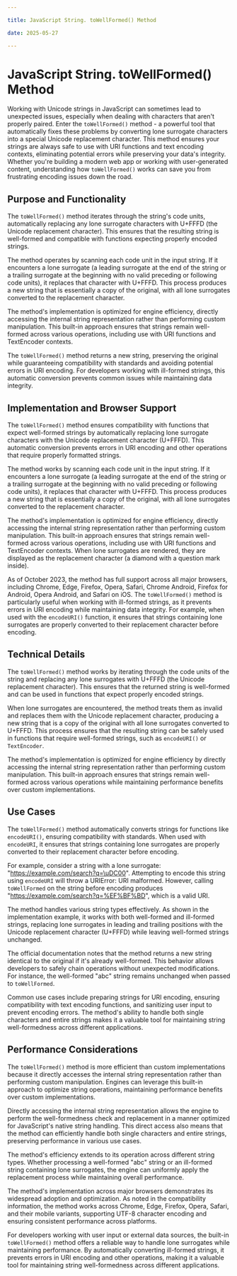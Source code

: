 ```yaml
---

title: JavaScript String. toWellFormed() Method

date: 2025-05-27

---
```



# JavaScript String. toWellFormed() Method

Working with Unicode strings in JavaScript can sometimes lead to unexpected issues, especially when dealing with characters that aren't properly paired. Enter the `toWellFormed()` method - a powerful tool that automatically fixes these problems by converting lone surrogate characters into a special Unicode replacement character. This method ensures your strings are always safe to use with URI functions and text encoding contexts, eliminating potential errors while preserving your data's integrity. Whether you're building a modern web app or working with user-generated content, understanding how `toWellFormed()` works can save you from frustrating encoding issues down the road.


## Purpose and Functionality

The `toWellFormed()` method iterates through the string's code units, automatically replacing any lone surrogate characters with U+FFFD (the Unicode replacement character). This ensures that the resulting string is well-formed and compatible with functions expecting properly encoded strings.

The method operates by scanning each code unit in the input string. If it encounters a lone surrogate (a leading surrogate at the end of the string or a trailing surrogate at the beginning with no valid preceding or following code units), it replaces that character with U+FFFD. This process produces a new string that is essentially a copy of the original, with all lone surrogates converted to the replacement character.

The method's implementation is optimized for engine efficiency, directly accessing the internal string representation rather than performing custom manipulation. This built-in approach ensures that strings remain well-formed across various operations, including use with URI functions and TextEncoder contexts.

The `toWellFormed()` method returns a new string, preserving the original while guaranteeing compatibility with standards and avoiding potential errors in URI encoding. For developers working with ill-formed strings, this automatic conversion prevents common issues while maintaining data integrity.


## Implementation and Browser Support

The `toWellFormed()` method ensures compatibility with functions that expect well-formed strings by automatically replacing lone surrogate characters with the Unicode replacement character (U+FFFD). This automatic conversion prevents errors in URI encoding and other operations that require properly formatted strings.

The method works by scanning each code unit in the input string. If it encounters a lone surrogate (a leading surrogate at the end of the string or a trailing surrogate at the beginning with no valid preceding or following code units), it replaces that character with U+FFFD. This process produces a new string that is essentially a copy of the original, with all lone surrogates converted to the replacement character.

The method's implementation is optimized for engine efficiency, directly accessing the internal string representation rather than performing custom manipulation. This built-in approach ensures that strings remain well-formed across various operations, including use with URI functions and TextEncoder contexts. When lone surrogates are rendered, they are displayed as the replacement character (a diamond with a question mark inside).

As of October 2023, the method has full support across all major browsers, including Chrome, Edge, Firefox, Opera, Safari, Chrome Android, Firefox for Android, Opera Android, and Safari on iOS. The `toWellFormed()` method is particularly useful when working with ill-formed strings, as it prevents errors in URI encoding while maintaining data integrity. For example, when used with the `encodeURI()` function, it ensures that strings containing lone surrogates are properly converted to their replacement character before encoding.


## Technical Details

The `toWellFormed()` method works by iterating through the code units of the string and replacing any lone surrogates with U+FFFD (the Unicode replacement character). This ensures that the returned string is well-formed and can be used in functions that expect properly encoded strings.

When lone surrogates are encountered, the method treats them as invalid and replaces them with the Unicode replacement character, producing a new string that is a copy of the original with all lone surrogates converted to U+FFFD. This process ensures that the resulting string can be safely used in functions that require well-formed strings, such as `encodeURI()` or `TextEncoder`.

The method's implementation is optimized for engine efficiency by directly accessing the internal string representation rather than performing custom manipulation. This built-in approach ensures that strings remain well-formed across various operations while maintaining performance benefits over custom implementations.


## Use Cases

The `toWellFormed()` method automatically converts strings for functions like `encodeURI()`, ensuring compatibility with standards. When used with `encodeURI`, it ensures that strings containing lone surrogates are properly converted to their replacement character before encoding.

For example, consider a string with a lone surrogate: "https://example.com/search?q=\uDC00". Attempting to encode this string using `encodeURI` will throw a URIError: URI malformed. However, calling `toWellFormed` on the string before encoding produces "https://example.com/search?q=%EF%BF%BD", which is a valid URI.

The method handles various string types effectively. As shown in the implementation example, it works with both well-formed and ill-formed strings, replacing lone surrogates in leading and trailing positions with the Unicode replacement character (U+FFFD) while leaving well-formed strings unchanged.

The official documentation notes that the method returns a new string identical to the original if it's already well-formed. This behavior allows developers to safely chain operations without unexpected modifications. For instance, the well-formed "abc" string remains unchanged when passed to `toWellFormed`.

Common use cases include preparing strings for URI encoding, ensuring compatibility with text encoding functions, and sanitizing user input to prevent encoding errors. The method's ability to handle both single characters and entire strings makes it a valuable tool for maintaining string well-formedness across different applications.


## Performance Considerations

The `toWellFormed()` method is more efficient than custom implementations because it directly accesses the internal string representation rather than performing custom manipulation. Engines can leverage this built-in approach to optimize string operations, maintaining performance benefits over custom implementations.

Directly accessing the internal string representation allows the engine to perform the well-formedness check and replacement in a manner optimized for JavaScript's native string handling. This direct access also means that the method can efficiently handle both single characters and entire strings, preserving performance in various use cases.

The method's efficiency extends to its operation across different string types. Whether processing a well-formed "abc" string or an ill-formed string containing lone surrogates, the engine can uniformly apply the replacement process while maintaining overall performance.

The method's implementation across major browsers demonstrates its widespread adoption and optimization. As noted in the compatibility information, the method works across Chrome, Edge, Firefox, Opera, Safari, and their mobile variants, supporting UTF-8 character encoding and ensuring consistent performance across platforms.

For developers working with user input or external data sources, the built-in `toWellFormed()` method offers a reliable way to handle lone surrogates while maintaining performance. By automatically converting ill-formed strings, it prevents errors in URI encoding and other operations, making it a valuable tool for maintaining string well-formedness across different applications.

